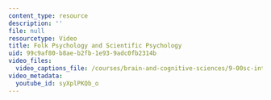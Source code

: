 ```yaml
---
content_type: resource
description: ''
file: null
resourcetype: Video
title: Folk Psychology and Scientific Psychology
uid: 99c9af80-b8ae-b2fb-1e93-9adc0fb2314b
video_files:
  video_captions_file: /courses/brain-and-cognitive-sciences/9-00sc-introduction-to-psychology-fall-2011/science-research/folk-psychology-and-scientific-psychology/syXplPKQb_o.vtt
video_metadata:
  youtube_id: syXplPKQb_o
---
```

